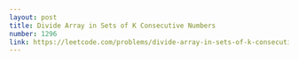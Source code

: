 ```yaml
---
layout: post
title: Divide Array in Sets of K Consecutive Numbers
number: 1296
link: https://leetcode.com/problems/divide-array-in-sets-of-k-consecutive-numbers
---
```


